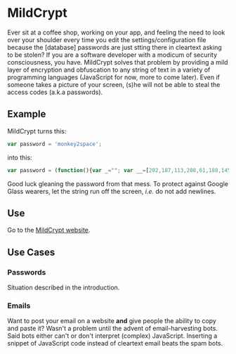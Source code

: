 # MildCrypt
Ever sit at a coffee shop, working on your app, and feeling the need to look
over your shoulder every time you edit the settings/configuration file because
the [database] passwords are just stting there in cleartext asking to be stolen?
If you are a software developer with a modicum of security consciousness, you
have.  MildCrypt solves that problem by providing a mild layer of encryption and
obfuscation to any string of text in a variety of programming languages 
(JavaScript for now, more to come later).  Even if someone takes a picture of
your screen, (s)he will not be able to steal the access codes (a.k.a passwords).

## Example
MildCrypt turns this:
```javascript
var password = 'monkey2space';
```
into this:
```javascript
var password = (function(){var _=""; var __=[202,187,113,208,61,188,145,145,137,49,39,120];for(var $ in __)_+=String.fromCharCode(__[$]^[167,212,31,187,88,197,163,226,249,80,68,29,71,129,188,70][$%16]);return _;})();
```
Good luck gleaning the password from that mess.  To protect against Google Glass
wearers, let the string run off the screen, *i.e.* do not add newlines.
## Use
Go to the [MildCrypt website](http://2deviant.github.io/mildcrypt/index.html).

## Use Cases

### Passwords
Situation described in the introduction.

### Emails
Want to post your email on a website **and** give people the ability to copy and
paste it? Wasn't a problem until the advent of email-harvesting bots.  Said bots
either can't or don't interpret (complex) JavaScript.  Inserting a snippet of
JavaScript code instead of cleartext email beats the spam bots.

